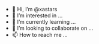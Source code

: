 - 👋 Hi, I’m @xastars
- 👀 I’m interested in ...
- 🌱 I’m currently learning ...
- 💞️ I’m looking to collaborate on ...
- 📫 How to reach me ...

<!---
xastars/xastars is a ✨ special ✨ repository because its `README.md` (this file) appears on your GitHub profile.
You can click the Preview link to take a look at your changes.
--->
